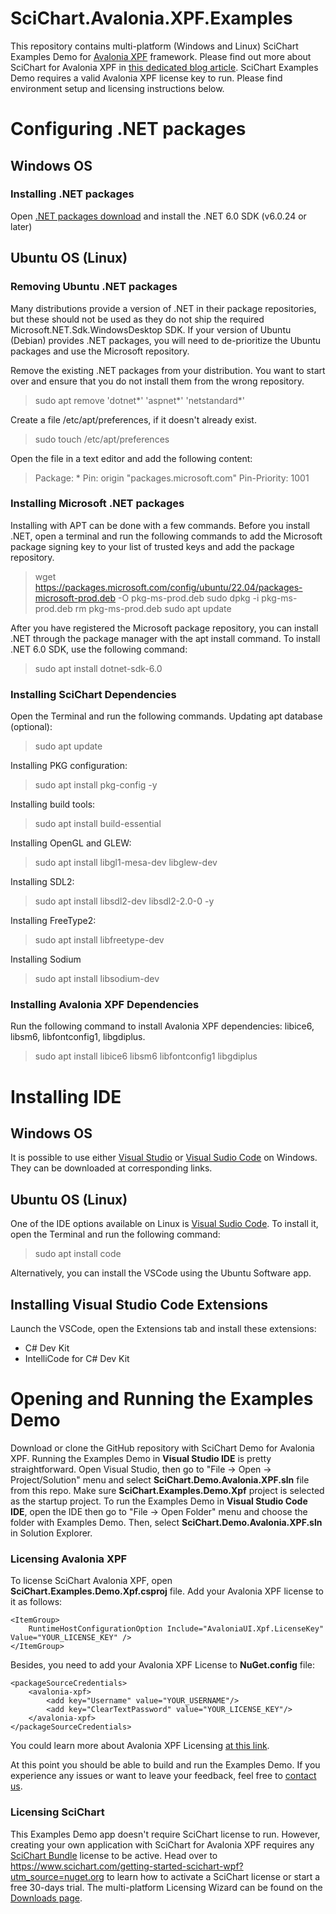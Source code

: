 # SciChart.Avalonia.XPF.Examples
This repository contains multi-platform (Windows and Linux) SciChart Examples Demo for [Avalonia XPF](https://avaloniaui.net/XPF) framework. Please find out more about SciChart for Avalonia XPF in [this dedicated blog article](https://www.scichart.com/blog/running-scichart-wpf-on-linux-its-possible-heres-how/).
SciChart Examples Demo requires a valid Avalonia XPF license key to run. Please find environment setup and licensing instructions below.

# Configuring .NET packages
## Windows OS
### Installing .NET packages
Open [.NET packages download](https://dotnet.microsoft.com/en-us/download/dotnet/6.0) and install the .NET 6.0 SDK (v6.0.24 or later)

## Ubuntu OS (Linux)
### Removing Ubuntu .NET packages
Many distributions provide a version of .NET in their package repositories, but these should not be used as they 
do not ship the required Microsoft.NET.Sdk.WindowsDesktop SDK. If your version of Ubuntu (Debian) provides 
.NET packages, you will need to de-prioritize the Ubuntu packages and use the Microsoft repository.

Remove the existing .NET packages from your distribution. You want to start over and ensure that you do not 
install them from the wrong repository.
> sudo apt remove 'dotnet*' 'aspnet*' 'netstandard*'

Create a file /etc/apt/preferences, if it doesn't already exist.
> sudo touch /etc/apt/preferences

Open the file in a text editor and add the following content:
> Package: *
> Pin: origin "packages.microsoft.com"
> Pin-Priority: 1001

### Installing Microsoft .NET packages
Installing with APT can be done with a few commands. Before you install .NET, open a terminal and run the following commands to 
add the Microsoft package signing key to your list of trusted keys and add the package repository.
> wget https://packages.microsoft.com/config/ubuntu/22.04/packages-microsoft-prod.deb -O pkg-ms-prod.deb
> sudo dpkg -i pkg-ms-prod.deb
> rm pkg-ms-prod.deb
> sudo apt update

After you have registered the Microsoft package repository, you can install .NET through the package manager 
with the apt install <package-name> command. 
To install .NET 6.0 SDK, use the following command:
> sudo apt install dotnet-sdk-6.0

### Installing SciChart Dependencies
Open the Terminal and run the following commands.
Updating apt database (optional):
> sudo apt update

Installing PKG configuration:
> sudo apt install pkg-config -y

Installing build tools:
> sudo apt install build-essential

Installing OpenGL and GLEW:
> sudo apt install libgl1-mesa-dev libglew-dev

Installing SDL2:
> sudo apt install libsdl2-dev libsdl2-2.0-0 -y

Installing FreeType2:
> sudo apt install libfreetype-dev

Installing Sodium
> sudo apt install libsodium-dev

### Installing Avalonia XPF Dependencies
Run the following command to install Avalonia XPF dependencies: libice6, libsm6, libfontconfig1, libgdiplus.
> sudo apt install libice6 libsm6 libfontconfig1 libgdiplus

# Installing IDE
## Windows OS
It is possible to use either [Visual Studio](https://visualstudio.microsoft.com/downloads/) or [Visual Sudio Code](https://code.visualstudio.com/) on Windows. They can be downloaded at corresponding links.

## Ubuntu OS (Linux)
One of the IDE options available on Linux is [Visual Sudio Code](https://code.visualstudio.com/). To install it, open the Terminal and run the following command:
> sudo apt install code

Alternatively, you can install the VSCode using the Ubuntu Software app.

## Installing Visual Studio Code Extensions
Launch the VSCode, open the Extensions tab and install these extensions:
- C# Dev Kit
- IntelliCode for C# Dev Kit

# Opening and Running the Examples Demo
Download or clone the GitHub repository with SciChart Demo for Avalonia XPF.
Running the Examples Demo in **Visual Studio IDE** is pretty straightforward. Open Visual Studio, then go to "File -> Open -> Project/Solution" menu and select **SciChart.Demo.Avalonia.XPF.sln** file from this repo. Make sure **SciChart.Examples.Demo.Xpf** project is selected as the startup project.
To run the Examples Demo in **Visual Studio Code IDE**, open the IDE then go to "File -> Open Folder" menu and choose the folder with Examples Demo. Then, select **SciChart.Demo.Avalonia.XPF.sln** in Solution Explorer. 

### Licensing Avalonia XPF
To license SciChart Avalonia XPF, open **SciChart.Examples.Demo.Xpf.csproj** file. Add your Avalonia XPF license to it as follows:
```
<ItemGroup>
	RuntimeHostConfigurationOption Include="AvaloniaUI.Xpf.LicenseKey" Value="YOUR_LICENSE_KEY" />
</ItemGroup>
```
Besides, you need to add your Avalonia XPF License to **NuGet.config** file:
```
<packageSourceCredentials>
	<avalonia-xpf>
		<add key="Username" value="YOUR_USERNAME"/>
		<add key="ClearTextPassword" value="YOUR_LICENSE_KEY"/>
	</avalonia-xpf>
</packageSourceCredentials>
```
You could learn more about Avalonia XPF Licensing [at this link](https://avaloniaui.net/Blog/introducing-avalonia-xpf-trials-and-the-startup-license).

At this point you should be able to build and run the Examples Demo. If you experience any issues or want to leave your feedback, feel free to [contact us](https://www.scichart.com/contact-us/).

### Licensing SciChart
This Examples Demo app doesn't require SciChart license to run. However, creating your own application with SciChart for Avalonia XPF requires any [SciChart Bundle](https://www.scichart.com/shop/) license to be active. 
Head over to https://www.scichart.com/getting-started-scichart-wpf?utm_source=nuget.org to learn how to activate a SciChart license or start a free 30-days trial. 
The multi-platform Licensing Wizard can be found on the [Downloads page](https://www.scichart.com/downloads/).
